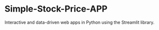 # Simple-Stock-Price-APP
Interactive and data-driven web apps in Python using the Streamlit library.
